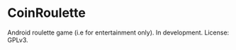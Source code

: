 CoinRoulette
============

Android roulette game (i.e for entertainment only). In development. License: GPLv3.

